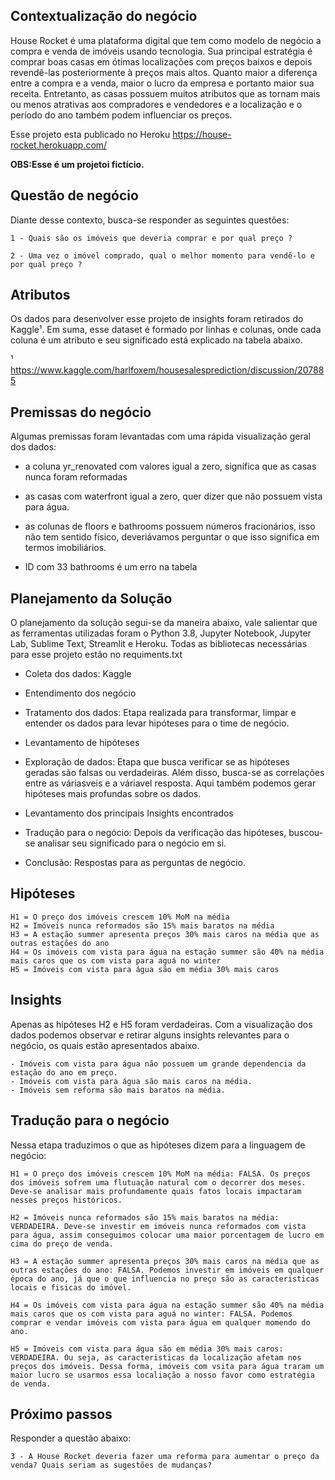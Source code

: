 ## Contextualização do negócio 

House Rocket é uma plataforma digital que tem como modelo de negócio a compra e venda de imóveis usando tecnologia. Sua principal estratégia é comprar boas casas em ótimas localizações com preços baixos e depois revendê-las posteriormente à preços mais altos. Quanto maior a diferença entre a compra e a venda, maior o lucro da empresa e portanto maior sua receita. Entretanto, as casas possuem muitos atributos que as tornam mais ou menos atrativas aos compradores e vendedores e a localização e o período do ano também podem influenciar os preços.

Esse projeto esta publicado no Heroku https://house-rocket.herokuapp.com/

**OBS:Esse é um projetoi fictício.**

## Questão de negócio

Diante desse contexto, busca-se responder as seguintes questões: 

    1 - Quais são os imóveis que deveria comprar e por qual preço ?

    2 - Uma vez o imóvel comprado, qual o melhor momento para vendê-lo e por qual preço ?

## Atributos 

Os dados para desenvolver esse projeto de insights foram retirados do Kaggle¹. Em suma, esse dataset é formado por linhas e colunas, onde cada coluna é um atributo e seu significado está explicado na tabela abaixo.

¹ https://www.kaggle.com/harlfoxem/housesalesprediction/discussion/207885

## Premissas do negócio 

Algumas premissas foram levantadas com uma rápida visualização geral dos dados:

  - a coluna yr_renovated com valores igual a zero, significa que as casas nunca foram reformadas

  - as casas com waterfront igual a zero, quer dizer que não possuem vista para água.

  - as colunas de floors e bathrooms possuem números fracionários, isso não tem sentido físico, deveriávamos perguntar o que isso significa em termos imobiliários.

  - ID com 33 bathrooms é um erro na tabela

## Planejamento da Solução

O planejamento da solução segui-se da maneira abaixo, vale salientar que as ferramentas utilizadas foram o Python 3.8, Jupyter Notebook, Jupyter Lab, Sublime Text, Streamlit e Heroku. Todas as bibliotecas necessárias para esse projeto estão no requiments.txt

  - Coleta dos dados: Kaggle

  - Entendimento dos negócio
		
  - Tratamento dos dados: Etapa realizada para transformar, limpar e entender os dados para levar hipóteses para o time de negócio.

  - Levantamento de hipóteses

  - Exploração de dados: Etapa que busca verificar se as hipóteses geradas são falsas ou verdadeiras. Além disso, busca-se as correlações entre as váriasveis e a váriavel resposta. Aqui também podemos gerar hipóteses mais profundas sobre os dados.

  - Levantamento dos principais Insights encontrados

  - Tradução para o negócio: Depois da verificação das hipóteses, buscou-se analisar seu significado para o negócio em si.

  - Conclusão: Respostas para as perguntas de negócio.

## Hipóteses 

    H1 = O preço dos imóveis crescem 10% MoM na média
    H2 = Imóveis nunca reformados são 15% mais baratos na média 
    H3 = A estação summer apresenta preços 30% mais caros na média que as outras estações do ano
    H4 = Os imóveis com vista para água na estação summer são 40% na média mais caros que os com vista para aguá no winter 
    H5 = Imóveis com vista para água são em média 30% mais caros

## Insights 

Apenas as hipóteses H2 e H5 foram verdadeiras. Com a visualização dos dados podemos observar e retirar alguns insights relevantes para o negócio, os quais estão apresentados abaixo.

    - Imóveis com vista para água não possuem um grande dependencia da estação do ano em preço.
    - Imóveis com vista para água são mais caros na média. 
    - Imóveis sem reforma são mais baratos na média.

## Tradução para o negócio 

Nessa etapa traduzimos o que as hipóteses dizem para a linguagem de negócio:

    H1 = O preço dos imóveis crescem 10% MoM na média: FALSA. Os preços dos imóveis sofrem uma flutuação natural com o decorrer dos meses. Deve-se analisar mais profundamente quais fatos locais impactaram nesses preços históricos.
    
    H2 = Imóveis nunca reformados são 15% mais baratos na média: VERDADEIRA. Deve-se investir em imóveis nunca reformados com vista para água, assim conseguimos colocar uma maior porcentagem de lucro em cima do preço de venda.
    
    H3 = A estação summer apresenta preços 30% mais caros na média que as outras estações do ano: FALSA. Podemos investir em imóveis em qualquer época do ano, já que o que influencia no preço são as caracteristicas locais e fisicas do imóvel.
    
    H4 = Os imóveis com vista para água na estação summer são 40% na média mais caros que os com vista para aguá no winter: FALSA. Podemos comprar e vendar imóveis com vista para água em qualquer momendo do ano.
    
    H5 = Imóveis com vista para água são em média 30% mais caros: VERDADEIRA. Ou seja, as caracteristicas da localização afetam nos preços dos imóveis. Dessa forma, imóveis com vsita para água traram um maior lucro se usarmos essa localiação a nosso favor como estratégia de venda.


## Próximo passos
Responder a questão abaixo:

    3 - A House Rocket deveria fazer uma reforma para aumentar o preço da venda? Quais seriam as sugestões de mudanças?


